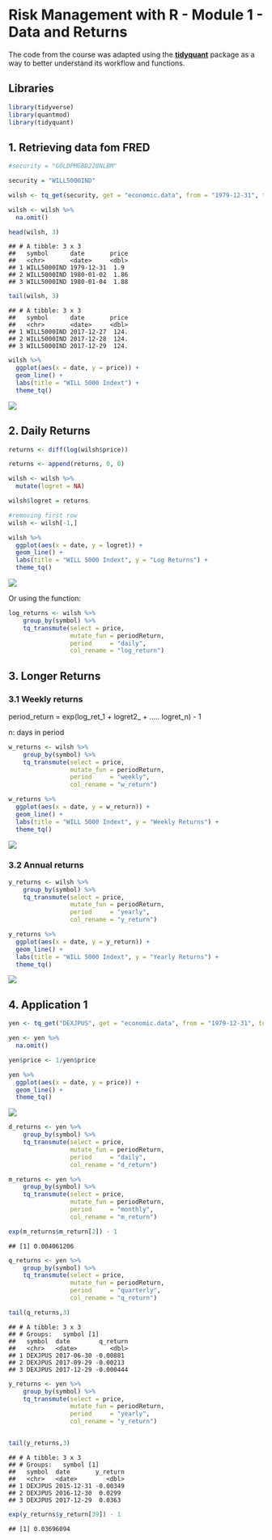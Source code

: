 Risk Management with R - Module 1 - Data and Returns
================

The code from the course was adapted using the
[**tidyquant**](https://business-science.github.io/tidyquant/index.html)
package as a way to better understand its workflow and functions.

## Libraries

``` r
library(tidyverse)
library(quantmod)
library(tidyquant)
```

## 1\. Retrieving data fom FRED

``` r
#security = "GOLDPMGBD228NLBM"

security = "WILL5000IND"

wilsh <- tq_get(security, get = "economic.data", from = "1979-12-31", to  = "2017-12-31")

wilsh <- wilsh %>% 
  na.omit()

head(wilsh, 3)
```

    ## # A tibble: 3 x 3
    ##   symbol      date       price
    ##   <chr>       <date>     <dbl>
    ## 1 WILL5000IND 1979-12-31  1.9 
    ## 2 WILL5000IND 1980-01-02  1.86
    ## 3 WILL5000IND 1980-01-04  1.88

``` r
tail(wilsh, 3)
```

    ## # A tibble: 3 x 3
    ##   symbol      date       price
    ##   <chr>       <date>     <dbl>
    ## 1 WILL5000IND 2017-12-27  124.
    ## 2 WILL5000IND 2017-12-28  124.
    ## 3 WILL5000IND 2017-12-29  124.

``` r
wilsh %>% 
  ggplot(aes(x = date, y = price)) +
  geom_line() +
  labs(title = "WILL 5000 Indext") + 
  theme_tq()
```

![](Module-1_files/figure-gfm/unnamed-chunk-2-1.png)<!-- -->

## 2\. Daily Returns

``` r
returns <- diff(log(wilsh$price))

returns <- append(returns, 0, 0)

wilsh <- wilsh %>% 
  mutate(logret = NA)

wilsh$logret = returns

#removing first row
wilsh <- wilsh[-1,]

wilsh %>% 
  ggplot(aes(x = date, y = logret)) +
  geom_line() +
  labs(title = "WILL 5000 Indext", y = "Log Returns") + 
  theme_tq()
```

![](Module-1_files/figure-gfm/unnamed-chunk-3-1.png)<!-- -->

Or using the function:

``` r
log_returns <- wilsh %>%
    group_by(symbol) %>%
    tq_transmute(select = price, 
                 mutate_fun = periodReturn, 
                 period     = "daily", 
                 col_rename = "log_return")
```

## 3\. Longer Returns

### 3.1 Weekly returns

period\_return = exp(log\_ret\_1 + logret2\_ + ….. logret\_n) - 1

n: days in period

``` r
w_returns <- wilsh %>%
    group_by(symbol) %>%
    tq_transmute(select = price, 
                 mutate_fun = periodReturn, 
                 period     = "weekly", 
                 col_rename = "w_return")

w_returns %>% 
  ggplot(aes(x = date, y = w_return)) +
  geom_line() +
  labs(title = "WILL 5000 Indext", y = "Weekly Returns") + 
  theme_tq()
```

![](Module-1_files/figure-gfm/unnamed-chunk-5-1.png)<!-- -->

### 3.2 Annual returns

``` r
y_returns <- wilsh %>%
    group_by(symbol) %>%
    tq_transmute(select = price, 
                 mutate_fun = periodReturn, 
                 period     = "yearly", 
                 col_rename = "y_return")

y_returns %>% 
  ggplot(aes(x = date, y = y_return)) +
  geom_line() +
  labs(title = "WILL 5000 Indext", y = "Yearly Returns") + 
  theme_tq()
```

![](Module-1_files/figure-gfm/unnamed-chunk-6-1.png)<!-- -->

## 4\. Application 1

``` r
yen <- tq_get("DEXJPUS", get = "economic.data", from = "1979-12-31", to  = "2017-12-31")

yen <- yen %>% 
  na.omit()

yen$price <- 1/yen$price

yen %>% 
  ggplot(aes(x = date, y = price)) +
  geom_line() +
  theme_tq()
```

![](Module-1_files/figure-gfm/unnamed-chunk-7-1.png)<!-- -->

``` r
d_returns <- yen %>%
    group_by(symbol) %>%
    tq_transmute(select = price, 
                 mutate_fun = periodReturn, 
                 period     = "daily", 
                 col_rename = "d_return")

m_returns <- yen %>%
    group_by(symbol) %>%
    tq_transmute(select = price, 
                 mutate_fun = periodReturn, 
                 period     = "monthly", 
                 col_rename = "m_return")

exp(m_returns$m_return[2]) - 1
```

    ## [1] 0.004061206

``` r
q_returns <- yen %>%
    group_by(symbol) %>%
    tq_transmute(select = price, 
                 mutate_fun = periodReturn, 
                 period     = "quarterly", 
                 col_rename = "q_return")

tail(q_returns,3)
```

    ## # A tibble: 3 x 3
    ## # Groups:   symbol [1]
    ##   symbol  date        q_return
    ##   <chr>   <date>         <dbl>
    ## 1 DEXJPUS 2017-06-30 -0.00881 
    ## 2 DEXJPUS 2017-09-29 -0.00213 
    ## 3 DEXJPUS 2017-12-29 -0.000444

``` r
y_returns <- yen %>%
    group_by(symbol) %>%
    tq_transmute(select = price, 
                 mutate_fun = periodReturn, 
                 period     = "yearly", 
                 col_rename = "y_return")


tail(y_returns,3)
```

    ## # A tibble: 3 x 3
    ## # Groups:   symbol [1]
    ##   symbol  date       y_return
    ##   <chr>   <date>        <dbl>
    ## 1 DEXJPUS 2015-12-31 -0.00349
    ## 2 DEXJPUS 2016-12-30  0.0299 
    ## 3 DEXJPUS 2017-12-29  0.0363

``` r
exp(y_returns$y_return[39]) - 1
```

    ## [1] 0.03696094

